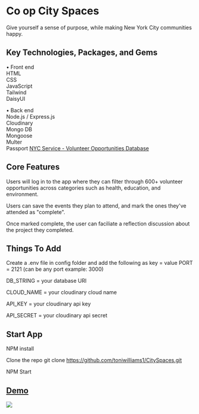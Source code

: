 # Co op City Spaces
 
Give yourself a sense of purpose, while making New York City communities happy.

## Key Technologies, Packages, and Gems

• Front end <br>
HTML <br>
CSS <br>
JavaScript <br>
Tailwind <br>
DaisyUI

• Back end <br>
Node.js / Express.js <br>
Cloudinary <br>
Mongo DB <br>
Mongoose <br>
Multer <br>
Passport
[NYC Service - Volunteer Opportunities Database](https://data.cityofnewyork.us/Social-Services/NYC-Service-Volunteer-Opportunities-Database/btdp-kset)

## Core Features
Users will log in to the app where they can filter through 600+ volunteer opportunities across categories such as health, education, and environment. <br>

Users can save the events they plan to attend, and mark the ones they've attended as "complete". <br>

Once marked complete, the user can faciliate a reflection discussion about the project they completed. 

## Things To Add

Create a .env file in config folder and add the following as key = value
PORT = 2121 (can be any port example: 3000)

DB_STRING = your database URI

CLOUD_NAME = your cloudinary cloud name

API_KEY = your cloudinary api key

API_SECRET = your cloudinary api secret

## Start App
NPM install

Clone the repo git clone https://github.com/toniwilliams1/CitySpaces.git

NPM Start

## [Demo](https://luxebar.netlify.app/)
<img src="https://user-images.githubusercontent.com/100317017/204971083-44b43493-0ea7-457f-a6a0-a0b736904d5e.png">

